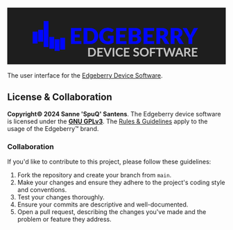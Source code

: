 ![Edgeberry Banner](https://raw.githubusercontent.com/Edgeberry/.github/main/brand/EdgeBerry_banner_device_software.png)

The user interface for the [Edgeberry Device Software](https://github.com/Edgeberry/Edgeberry).

## License & Collaboration
**Copyright© 2024 Sanne 'SpuQ' Santens**. The Edgeberry device software is licensed under the **[GNU GPLv3](LICENSE.txt)**. The [Rules & Guidelines](https://github.com/Edgeberry/.github/blob/main/brand/Edgeberry_Trademark_Rules_and_Guidelines.md) apply to the usage of the Edgeberry™ brand.

### Collaboration

If you'd like to contribute to this project, please follow these guidelines:
1. Fork the repository and create your branch from `main`.
2. Make your changes and ensure they adhere to the project's coding style and conventions.
3. Test your changes thoroughly.
4. Ensure your commits are descriptive and well-documented.
5. Open a pull request, describing the changes you've made and the problem or feature they address.